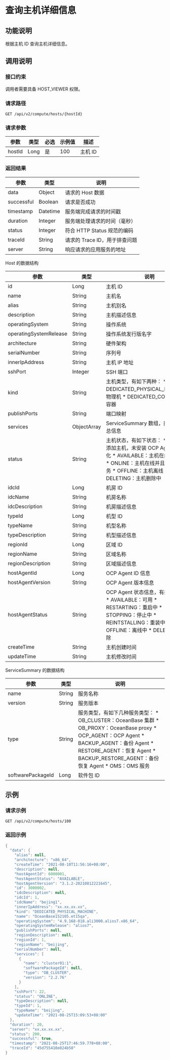 查询主机详细信息
=============================



功能说明
-------------------------

根据主机 ID 查询主机详细信息。

调用说明
-------------------------

### 接口约束

调用者需要具备 HOST_VIEWER 权限。

### 请求路径

`GET /api/v2/compute/hosts/{hostId}`

### 请求参数



|   参数   |  类型  | 必选 | 示例值 |  描述   |
|--------|------|----|-----|-------|
| hostId | Long | 是  | 100 | 主机 ID |



### 返回结果



|     参数     |    类型    |          说明          |
|------------|----------|----------------------|
| data       | Object   | 请求的 Host 数据          |
| successful | Boolean  | 请求是否成功               |
| timestamp  | Datetime | 服务端完成请求的时间戳          |
| duration   | Integer  | 服务端处理请求的时间（毫秒）       |
| status     | Integer  | 符合 HTTP Status 规范的编码 |
| traceId    | String   | 请求的 Trace ID，用于排查问题  |
| server     | String   | 响应请求的应用服务的地址         |



Host 的数据结构


|           参数           |     类型      |                                                                                                                                                                                                               说明                                                                                                                                                                                                               |
|------------------------|-------------|--------------------------------------------------------------------------------------------------------------------------------------------------------------------------------------------------------------------------------------------------------------------------------------------------------------------------------------------------------------------------------------------------------------------------------|
| id                     | Long        | 主机 ID                                                                                                                                                                                                                                                                                                                                                                                                                          |
| name                   | String      | 主机名                                                                                                                                                                                                                                                                                                                                                                                                                            |
| alias                  | String      | 主机别名                                                                                                                                                                                                                                                                                                                                                                                                                           |
| description            | String      | 主机描述信息                                                                                                                                                                                                                                                                                                                                                                                                                         |
| operatingSystem        | String      | 操作系统                                                                                                                                                                                                                                                                                                                                                                                                                           |
| operatingSystemRelease | String      | 操作系统发行版名字                                                                                                                                                                                                                                                                                                                                                                                                                      |
| architecture           | String      | 硬件架构                                                                                                                                                                                                                                                                                                                                                                                                                           |
| serialNumber           | String      | 序列号                                                                                                                                                                                                                                                                                                                                                                                                                            |
| innerIpAddress         | String      | 主机 IP 地址                                                                                                                                                                                                                                                                                                                                                                                                                       |
| sshPort                | Integer     | SSH 端口                                                                                                                                                                                                                                                                                                                                                                                                                         |
| kind                   | String      | 主机类型，有如下两种： * DEDICATED_PHYSICAL_MACHINE：物理机   * DEDICATED_CONTAINER：容器                                                                                                                                                                                                                                                     |
| publishPorts           | String      | 端口映射                                                                                                                                                                                                                                                                                                                                                                                                                           |
| services               | ObjectArray | ServiceSummary 数组，部署服务汇总信息                                                                                                                                                                                                                                                                                                                                                                                                     |
| status                 | String      | 主机状态，有如下状态： * NEW：新添加主机，未安装 OCP Agent 及初始化   * AVAILABLE：主机在线并且空闲    <!-- --> * ONLINE：主机在线并且已部署了服务   * OFFLINE：主机离线    <!-- --> * DELETING：主机删除中                                      |
| idcId                  | Long        | 机房 ID                                                                                                                                                                                                                                                                                                                                                                                                                          |
| idcName                | String      | 机房名称                                                                                                                                                                                                                                                                                                                                                                                                                           |
| idcDescription         | String      | 机房描述信息                                                                                                                                                                                                                                                                                                                                                                                                                         |
| typeId                 | Long        | 机型 ID                                                                                                                                                                                                                                                                                                                                                                                                                          |
| typeName               | String      | 机型名称                                                                                                                                                                                                                                                                                                                                                                                                                           |
| typeDescription        | String      | 机型描述信息                                                                                                                                                                                                                                                                                                                                                                                                                         |
| regionId               | Long        | 区域 ID                                                                                                                                                                                                                                                                                                                                                                                                                          |
| regionName             | String      | 区域名称                                                                                                                                                                                                                                                                                                                                                                                                                           |
| regionDescription      | String      | 区域描述信息                                                                                                                                                                                                                                                                                                                                                                                                                         |
| hostAgentId            | Long        | OCP Agent ID 信息                                                                                                                                                                                                                                                                                                                                                                                                                |
| hostAgentVersion       | String      | OCP Agent 版本信息                                                                                                                                                                                                                                                                                                                                                                                                                 |
| hostAgentStatus        | String      | OCP Agent 状态信息，有如下状态： * AVAILABLE：可用   * RESTARTING：重启中    <!-- --> * STOPPING：停止中   * REINTSTALLING：重装中    <!-- --> * OFFLINE：离线中   * DELETED：已删除    |
| createTime             | String      | 主机创建时间                                                                                                                                                                                                                                                                                                                                                                                                                         |
| updateTime             | String      | 主机修改时间                                                                                                                                                                                                                                                                                                                                                                                                                         |



ServiceSummary 的数据结构


|        参数         |   类型   |                                                                                                                                                                                                                                                                                 说明                                                                                                                                                                                                                                                                                 |
|-------------------|--------|--------------------------------------------------------------------------------------------------------------------------------------------------------------------------------------------------------------------------------------------------------------------------------------------------------------------------------------------------------------------------------------------------------------------------------------------------------------------------------------------------------------------------------------------------------------------|
| name              | String | 服务名称                                                                                                                                                                                                                                                                                                                                                                                                                                                                                                                                                               |
| version           | String | 服务版本                                                                                                                                                                                                                                                                                                                                                                                                                                                                                                                                                               |
| type              | String | 服务类型，有如下几种服务类型： * OB_CLUSTER：OceanBase 集群   * OB_PROXY：OceanBase proxy    <!-- --> * OCP_AGENT：OCP Agent   * BACKUP_AGENT：备份 Agent    <!-- --> * RESTORE_AGENT：恢复 Agent   * BACKUP_RESTORE_AGENT：备份恢复 Agent    <!-- --> * OMS：OMS 服务    |
| softwarePackageId | Long   | 软件包 ID                                                                                                                                                                                                                                                                                                                                                                                                                                                                                                                                                             |



示例
-----------------------

### 请求示例

`GET /api/v2/compute/hosts/100`

### 返回示例

```java
{
  "data": {
    "alias": null,
    "architecture": "x86_64",
    "createTime": "2021-08-10T11:56:16+08:00",
    "description": null,
    "hostAgentId": 6000001,
    "hostAgentStatus": "AVAILABLE",
    "hostAgentVersion": "3.1.2-20210812221645",
    "id": 3000002,
    "idcDescription": null,
    "idcId": 1,
    "idcName": "bejing1",
    "innerIpAddress": "xx.xx.xx.xx",
    "kind": "DEDICATED_PHYSICAL_MACHINE",
    "name": "OceanBase152105.et15qa",
    "operatingSystem": "4.9.168-018.ali3000.alios7.x86_64",
    "operatingSystemRelease": "alios7",
    "publishPorts": null,
    "regionDescription": null,
    "regionId": 1,
    "regionName": "beijing",
    "serialNumber": null,
    "services": [
      {
        "name": "cluster01:1",
        "softwarePackageId": null,
        "type": "OB_CLUSTER",
        "version": "2.2.76"
      }
    ],
    "sshPort": 22,
    "status": "ONLINE",
    "typeDescription": null,
    "typeId": 1,
    "typeName": "beijing",
    "updateTime": "2021-08-25T15:09:53+08:00"
  },
  "duration": 20,
  "server": "xx.xx.xx.xx",
  "status": 200,
  "successful": true,
  "timestamp": "2021-08-25T17:46:59.778+08:00",
  "traceId": "45d755410e824b50"
}
```
